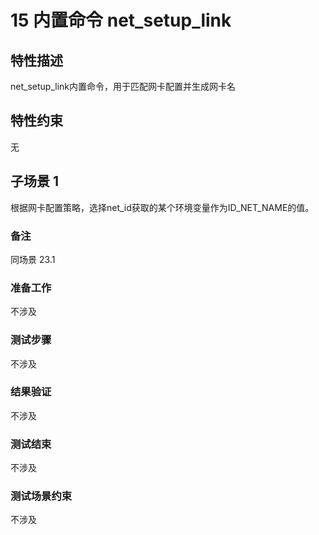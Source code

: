 # 15 内置命令 net_setup_link

## 特性描述

net_setup_link内置命令，用于匹配网卡配置并生成网卡名

## 特性约束

无

## 子场景 1

根据网卡配置策略，选择net_id获取的某个环境变量作为ID_NET_NAME的值。

### 备注

同场景 23.1

### 准备工作

不涉及

### 测试步骤

不涉及

### 结果验证

不涉及

### 测试结束

不涉及

### 测试场景约束

不涉及
